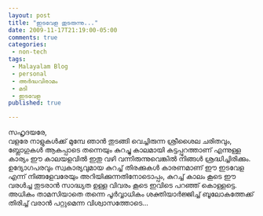 ```yaml
---
layout: post
title: "ഇടവേള തുടരുന്നു..."
date: 2009-11-17T21:19:00-05:00
comments: true
categories:
 - non-tech
tags:
 - Malayalam Blog
 - personal
 - അർദ്ധവിരാമം
 - മടി
 - ഇടവേള
published: true

---
```


<div class='post'>
സഹൃദയരേ,<br />വളരേ നാളുകൾക്ക് മുമ്പേ ഞാൻ തുടങ്ങി വെച്ചിരുന്ന ശ്രീശൈല ചരിതവും, ബ്ലോഗുകൾ ആകപ്പാടെ തന്നെയും കുറച്ചു കാലമായി കട്ടപ്പുറത്താണ് എന്നുള്ള കാര്യം ഈ കാലയളവിൽ ഇതു വഴി വന്നിരുന്നുവെങ്കിൽ നിങ്ങൾ ശ്രദ്ധിച്ചിരിക്കും. ഉദ്യോഗപരവും സ്വകാര്യവുമായ കുറച്ച് തിരക്കുകൾ കാരണമാണ് ഈ ഇടവേള എന്ന് നിങ്ങളേവരേയും അറിയിക്കുന്നതിനോടൊപ്പം, കുറച്ച് കാലം കൂടെ ഈ വരൾച്ച തുടരാൻ സാദ്ധ്യത ഉള്ള വിവരം കൂടെ ഇവിടെ പറഞ്ഞ് കൊള്ളട്ടെ. അധികം താമസിയാതെ തന്നെ പൂർവ്വാധികം ശക്തിയാർജ്ജിച്ച് ബൂലോകത്തേക്ക് തിരിച്ച് വരാൻ പറ്റുമെന്ന വിശ്വാസത്തോടെ...
</div>
